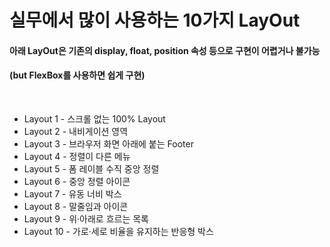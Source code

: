 # 실무에서 많이 사용하는 10가지 LayOut

#### 아래 LayOut은 기존의 display, float, position 속성 등으로 구현이 어렵거나 불가능
#### (but FlexBox를 사용하면 쉽게 구현)

<br>

- Layout 1 - 스크롤 없는 100% Layout
- Layout 2 - 내비게이션 영역
- Layout 3 - 브라우저 화면 아래에 붙는 Footer
- Layout 4 - 정렬이 다른 메뉴
- Layout 5 - 폼 레이블 수직 중앙 정렬
- Layout 6 - 중앙 정렬 아이콘
- Layout 7 - 유동 너비 박스
- Layout 8 - 말줄임과 아이콘
- Layout 9 - 위·아래로 흐르는 목록
- Layout 10 - 가로·세로 비율을 유지하는 반응형 박스
